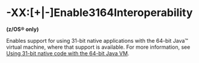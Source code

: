 ﻿<!--
* Copyright (c) 2017, 2024 IBM Corp. and others
*
* This program and the accompanying materials are made
* available under the terms of the Eclipse Public License 2.0
* which accompanies this distribution and is available at
* https://www.eclipse.org/legal/epl-2.0/ or the Apache
* License, Version 2.0 which accompanies this distribution and
* is available at https://www.apache.org/licenses/LICENSE-2.0.
*
* This Source Code may also be made available under the
* following Secondary Licenses when the conditions for such
* availability set forth in the Eclipse Public License, v. 2.0
* are satisfied: GNU General Public License, version 2 with
* the GNU Classpath Exception [1] and GNU General Public
* License, version 2 with the OpenJDK Assembly Exception [2].
*
* [1] https://www.gnu.org/software/classpath/license.html
* [2] https://openjdk.org/legal/assembly-exception.html
*
* SPDX-License-Identifier: EPL-2.0 OR Apache-2.0 OR GPL-2.0-only WITH Classpath-exception-2.0 OR GPL-2.0-only WITH OpenJDK-assembly-exception-1.0
-->

# -XX:[+|-]Enable3164Interoperability

**(z/OS&reg; only)**

Enables support for using 31-bit native applications with the 64-bit Java&trade; virtual machine, where that support is available. For more information, see [Using 31-bit native code with the 64-bit Java VM](https://www.ibm.com/docs/en/SSYKE2_8.0.0/com.ibm.java.vm.80.doc/docs/jni_31on64bit_zos.html).

<!-- ==== END OF TOPIC ==== xxenable3164interoperability.md ==== -->
